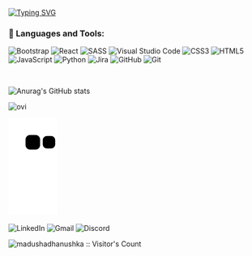 <a href="https://git.io/typing-svg"><img src="https://readme-typing-svg.demolab.com?font=Fira+Code&size=25&pause=1000&color=69F712&background=000000A5&width=435&lines=Hello+I'm+Hilal.;I'm+a+Full-stack+developer." alt="Typing SVG" /></a>
<br />

### 🔧 Languages and Tools:

![Bootstrap](https://img.shields.io/badge/bootstrap-%23563D7C.svg?style=for-the-badge&logo=bootstrap&logoColor=white)
![React](https://img.shields.io/badge/react-%2320232a.svg?style=for-the-badge&logo=react&logoColor=%2361DAFB)
![SASS](https://img.shields.io/badge/SASS-hotpink.svg?style=for-the-badge&logo=SASS&logoColor=white)
![Visual Studio Code](https://img.shields.io/badge/Visual%20Studio%20Code-0078d7.svg?style=for-the-badge&logo=visual-studio-code&logoColor=white)
![CSS3](https://img.shields.io/badge/css3-%231572B6.svg?style=for-the-badge&logo=css3&logoColor=white)
![HTML5](https://img.shields.io/badge/html5-%23E34F26.svg?style=for-the-badge&logo=html5&logoColor=white)
![JavaScript](https://img.shields.io/badge/javascript-%23323330.svg?style=for-the-badge&logo=javascript&logoColor=%23F7DF1E)
![Python](https://img.shields.io/badge/python-3670A0?style=for-the-badge&logo=python&logoColor=ffdd54)
![Jira](https://img.shields.io/badge/jira-%230A0FFF.svg?style=for-the-badge&logo=jira&logoColor=white)
![GitHub](https://img.shields.io/badge/github-%23121011.svg?style=for-the-badge&logo=github&logoColor=white)
![Git](https://img.shields.io/badge/git-%23F05033.svg?style=for-the-badge&logo=git&logoColor=white)

</br>

![Anurag's GitHub stats](https://github-readme-stats.vercel.app/api?username=hilaldedek&theme=radical&show_icons=true)

<img src="https://github-readme-stats.vercel.app/api/top-langs?username=hilaldedek&show_icons=true&locale=en&layout=compact&theme=radical" alt="ovi" />
  
  
![Snake animation](https://github.com/madushadhanushka/github-readme/blob/output/github-contribution-snake.svg)


![LinkedIn](https://img.shields.io/badge/linkedin-%230077B5.svg?style=for-the-badge&logo=linkedin&logoColor=white)
![Gmail](https://img.shields.io/badge/Gmail-D14836?style=for-the-badge&logo=gmail&logoColor=white)
![Discord](https://img.shields.io/badge/Discord-%235865F2.svg?style=for-the-badge&logo=discord&logoColor=white)

<img src="https://profile-counter.glitch.me/{madushadhanushka}/count.svg" alt="madushadhanushka :: Visitor's Count" />
<!---
hilitomilito/hilitomilito is a ✨ special ✨ repository because its `README.md` (this file) appears on your GitHub profile.
You can click the Preview link to take a look at your changes.
--->
